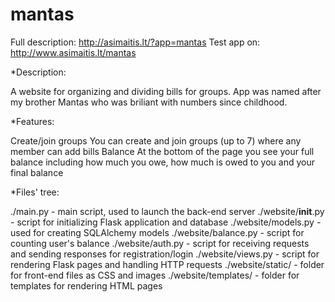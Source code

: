# mantas

Full description: http://asimaitis.lt/?app=mantas
Test app on: http://www.asimaitis.lt/mantas

*Description:

A website for organizing and dividing bills for groups. App was named after my brother Mantas who was briliant with numbers since childhood.

*Features:

Create/join groups
You can create and join groups (up to 7) where any member can add bills
Balance
At the bottom of the page you see your full balance including how much you owe, how much is owed to you and your final balance

*Files' tree:

./main.py - main script, used to launch the back-end server
./website/__init__.py - script for initializing Flask application and database
./website/models.py - used for creating SQLAlchemy models
./website/balance.py - script for counting user's balance
./website/auth.py - script for receiving requests and sending responses for registration/login
./website/views.py - script for rendering Flask pages and handling HTTP requests
./website/static/ - folder for front-end files as CSS and images
./website/templates/ - folder for templates for rendering HTML pages
